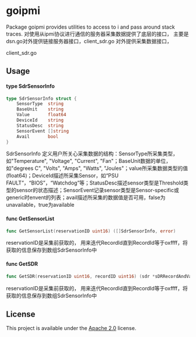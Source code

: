 # goipmi

Package goipmi provides utilities to access to i and pass around stack traces.
对使用从ipmi协议进行通信的服务器采集数据提供了底层的接口，
主要是dsn.go对外提供链接服务器接口，client_sdr.go 对外提供采集数据接口，

client_sdr.go 
## Usage
#### type SdrSensorInfo
```go
type SdrSensorInfo struct {
	SensorType  string
	BaseUnit    string
	Value       float64
	DeviceId    string
	StatusDesc  string
	SensorEvent []string
	Avail       bool
}
```
SdrSensorInfo 定义用户所关心采集数据的结构：SensorType所采集类型，如"Temperature", "Voltage", "Current", "Fan"；BaseUnit数据的单位，如"degrees C", "Volts", "Amps", "Watts", "Joules"；value所采集数据类型的值(float64)；DeviceId描述所采集Sensor，如“PSU FAULT”，“BIOS”，“Watchdog”等；StatusDesc描述sensor类型是Threshold类型的sensor的状态描述；SensorEvent记录sensor类型是Sensor-specific或generic时envent的列表；avail描述所采集的数据值是否可用，false为unavailable，true为available

#### func  GetSensorList
```go
func GetSensorList(reservationID uint16) ([]SdrSensorInfo, error) 
```
reservationID是采集前获取的，
用来迭代RecordId直到RecordId等于oxffff，将获取的信息保存到数组SdrSensorInfo中

#### func  GetSDR
```go
func GetSDR(reservationID uint16, recordID uint16) (sdr *sDRRecordAndValue, next uint16, err error) 
```
reservationID是采集前获取的，
用来迭代RecordId直到RecordId等于oxffff，将获取的信息保存到数组SdrSensorInfo中
## License

This project is available under the [Apache 2.0](./LICENSE) license.
